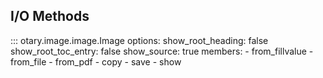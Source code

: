 ## I/O Methods

::: otary.image.image.Image
    options:
        show_root_heading: false
        show_root_toc_entry: false
        show_source: true
        members:
            - from_fillvalue
            - from_file
            - from_pdf
            - copy
            - save
            - show
